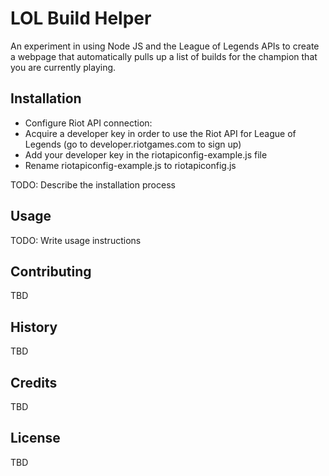 # LOL Build Helper

An experiment in using Node JS and the League of Legends APIs to create a webpage that automatically pulls up a list of builds for the champion that you are currently playing.

## Installation

* Configure Riot API connection:
 * Acquire a developer key in order to use the Riot API for League of Legends (go to developer.riotgames.com to sign up)
 * Add your developer key in the riotapiconfig-example.js file
 * Rename riotapiconfig-example.js to riotapiconfig.js

TODO: Describe the installation process

## Usage

TODO: Write usage instructions

## Contributing

TBD

## History

TBD

## Credits

TBD

## License

TBD